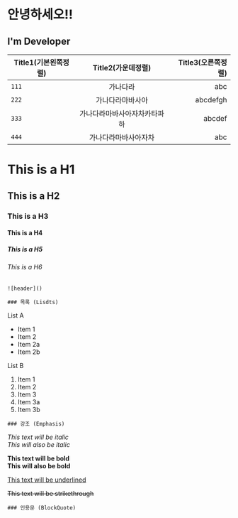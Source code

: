 # 안녕하세오!!

## I'm Developer


| Title1(기본왼쪽정렬) | Title2(가운데정렬) | Title3(오른쪽정렬) |
|---|:---:|---:|
| `111` | 가나다라 | abc |
| `222` | 가나다라마바사아 | abcdefgh |
| `333` | 가나다라마바사아자차카타파하 | abcdef |
| `444` | 가나다라마바사아자차 | abc |





# This is a H1
## This is a H2
### This is a H3
#### This is a H4
##### This is a H5
###### This is a H6
```  
![header]()

### 목록 (Lisdts)
```
List A
* Item 1 
* Item 2 
* Item 2a 
* Item 2b 

List B 
1. Item 1 
1. Item 2 
1. Item 3 
1. Item 3a
1. Item 3b
```    
### 강조 (Emphasis)
``` 
*This text will be italic*  
_This will also be italic_  

**This text will be bold**   
__This will also be bold__  

<u>This text will be underlined</u>  

<strike>This text will be strikethrough</strike>  
```
### 인용문 (BlockQuote)
```
